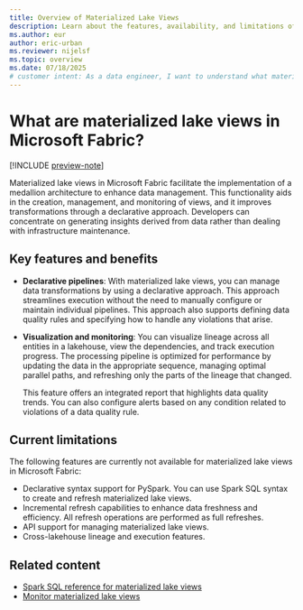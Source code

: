 ```yaml
---
title: Overview of Materialized Lake Views
description: Learn about the features, availability, and limitations of materialized lake views in Microsoft Fabric.
ms.author: eur
author: eric-urban
ms.reviewer: nijelsf
ms.topic: overview
ms.date: 07/18/2025
# customer intent: As a data engineer, I want to understand what materialized lake views are in Microsoft Fabric so that I can use them for building a medallion architecture.
---
```


# What are materialized lake views in Microsoft Fabric?

[!INCLUDE [preview-note](./includes/materialized-lake-views-preview-note.md)]

Materialized lake views in Microsoft Fabric facilitate the implementation of a medallion architecture to enhance data management. This functionality aids in the creation, management, and monitoring of views, and it improves transformations through a declarative approach. Developers can concentrate on generating insights derived from data rather than dealing with infrastructure maintenance.

## Key features and benefits

* **Declarative pipelines**: With materialized lake views, you can manage data transformations by using a declarative approach. This approach streamlines execution without the need to manually configure or maintain individual pipelines. This approach also supports defining data quality rules and specifying how to handle any violations that arise.

* **Visualization and monitoring**: You can visualize lineage across all entities in a lakehouse, view the dependencies, and track execution progress. The processing pipeline is optimized for performance by updating the data in the appropriate sequence, managing optimal parallel paths, and refreshing only the parts of the lineage that changed.

  This feature offers an integrated report that highlights data quality trends. You can also configure alerts based on any condition related to violations of a data quality rule.

## Current limitations

The following features are currently not available for materialized lake views in Microsoft Fabric:

* Declarative syntax support for PySpark. You can use Spark SQL syntax to create and refresh materialized lake views.
* Incremental refresh capabilities to enhance data freshness and efficiency. All refresh operations are performed as full refreshes.
* API support for managing materialized lake views.
* Cross-lakehouse lineage and execution features.

## Related content

* [Spark SQL reference for materialized lake views](create-materialized-lake-view.md)
* [Monitor materialized lake views](monitor-materialized-lake-views.md)
